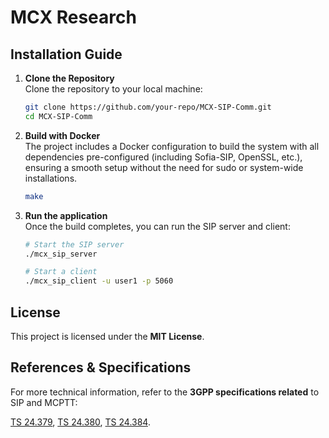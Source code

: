 # MCX Research

## Installation Guide

1. **Clone the Repository**  
   Clone the repository to your local machine:
   ```sh
   git clone https://github.com/your-repo/MCX-SIP-Comm.git
   cd MCX-SIP-Comm
   
   
2. **Build with Docker**  
The project includes a Docker configuration to build the system with all dependencies pre-configured (including Sofia-SIP, OpenSSL, etc.), ensuring a smooth setup without the need for sudo or system-wide installations.

    ```sh
    make

3. **Run the application**  
Once the build completes, you can run the SIP server and client:

    ```sh
    # Start the SIP server
    ./mcx_sip_server

    # Start a client
    ./mcx_sip_client -u user1 -p 5060

## License

This project is licensed under the **MIT License**.

## References & Specifications

For more technical information, refer to the **3GPP specifications related** to SIP and MCPTT:

[TS 24.379](https://www.3gpp.org/ftp/Specs/archive/24_series/24.379/), [TS 24.380](https://www.3gpp.org/ftp/Specs/archive/24_series/24.380/), [TS 24.384](https://www.3gpp.org/ftp/Specs/archive/24_series/24.384/).



